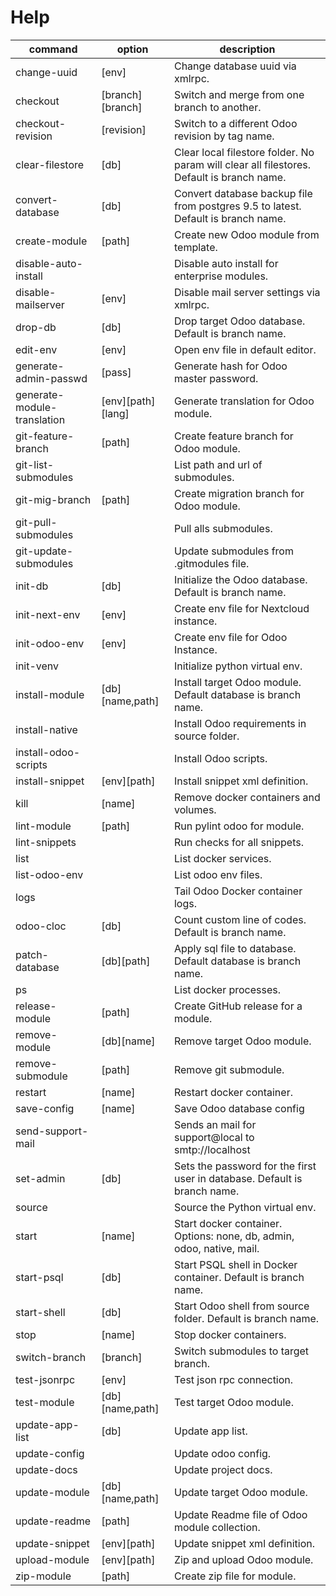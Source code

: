 # Help

| command                     | option            | description                                                                               |
| --------------------------- | ----------------- | ----------------------------------------------------------------------------------------- |
| change-uuid                 | [env]             | Change database uuid via xmlrpc.                                                          |
| checkout                    | [branch][branch]  | Switch and merge from one branch to another.                                              |
| checkout-revision           | [revision]        | Switch to a different Odoo revision by tag name.                                          |
| clear-filestore             | [db]              | Clear local filestore folder. No param will clear all filestores. Default is branch name. |
| convert-database            | [db]              | Convert database backup file from postgres 9.5 to latest.  Default is branch name.        |
| create-module               | [path]            | Create new Odoo module from template.                                                     |
| disable-auto-install        |                   | Disable auto install for enterprise modules.                                              |
| disable-mailserver          | [env]             | Disable mail server settings via xmlrpc.                                                  |
| drop-db                     | [db]              | Drop target Odoo database. Default is branch name.                                        |
| edit-env                    | [env]             | Open env file in default editor.                                                          |
| generate-admin-passwd       | [pass]            | Generate hash for Odoo master password.                                                   |
| generate-module-translation | [env][path][lang] | Generate translation for Odoo module.                                                     |
| git-feature-branch          | [path]            | Create feature branch for Odoo module.                                                    |
| git-list-submodules         |                   | List path and url of submodules.                                                          |
| git-mig-branch              | [path]            | Create migration branch for Odoo module.                                                  |
| git-pull-submodules         |                   | Pull alls submodules.                                                                     |
| git-update-submodules       |                   | Update submodules from .gitmodules file.                                                  |
| init-db                     | [db]              | Initialize the Odoo database. Default is branch name.                                     |
| init-next-env               | [env]             | Create env file for Nextcloud instance.                                                   |
| init-odoo-env               | [env]             | Create env file for Odoo Instance.                                                        |
| init-venv                   |                   | Initialize python virtual env.                                                            |
| install-module              | [db][name,path]   | Install target Odoo module.  Default database is branch name.                             |
| install-native              |                   | Install Odoo requirements in source folder.                                               |
| install-odoo-scripts        |                   | Install Odoo scripts.                                                                     |
| install-snippet             | [env][path]       | Install snippet xml definition.                                                           |
| kill                        | [name]            | Remove docker containers and volumes.                                                     |
| lint-module                 | [path]            | Run pylint odoo for module.                                                               |
| lint-snippets               |                   | Run checks for all snippets.                                                              |
| list                        |                   | List docker services.                                                                     |
| list-odoo-env               |                   | List odoo env files.                                                                      |
| logs                        |                   | Tail Odoo Docker container logs.                                                          |
| odoo-cloc                   | [db]              | Count custom line of codes. Default is branch name.                                       |
| patch-database              | [db][path]        | Apply sql file to database. Default database is branch name.                              |
| ps                          |                   | List docker processes.                                                                    |
| release-module              | [path]            | Create GitHub release for a module.                                                       |
| remove-module               | [db][name]        | Remove target Odoo module.                                                                |
| remove-submodule            | [path]            | Remove git submodule.                                                                     |
| restart                     | [name]            | Restart docker container.                                                                 |
| save-config                 | [name]            | Save Odoo database config                                                                 |
| send-support-mail           |                   | Sends an mail for support@local to smtp://localhost                                       |
| set-admin                   | [db]              | Sets the password for the first user in database.   Default is branch name.               |
| source                      |                   | Source the Python virtual env.                                                            |
| start                       | [name]            | Start docker container. Options: none, db, admin, odoo, native, mail.                     |
| start-psql                  | [db]              | Start PSQL shell in Docker container.  Default is branch name.                            |
| start-shell                 | [db]              | Start Odoo shell from source folder.    Default is branch name.                           |
| stop                        | [name]            | Stop docker containers.                                                                   |
| switch-branch               | [branch]          | Switch submodules to target branch.                                                       |
| test-jsonrpc                | [env]             | Test json rpc connection.                                                                 |
| test-module                 | [db][name,path]   | Test target Odoo module.                                                                  |
| update-app-list             | [db]              | Update app list.                                                                          |
| update-config               |                   | Update odoo config.                                                                       |
| update-docs                 |                   | Update project docs.                                                                      |
| update-module               | [db][name,path]   | Update target Odoo module.                                                                |
| update-readme               | [path]            | Update Readme file of Odoo module collection.                                             |
| update-snippet              | [env][path]       | Update snippet xml definition.                                                            |
| upload-module               | [env][path]       | Zip and upload Odoo module.                                                               |
| zip-module                  | [path]            | Create zip file for module.                                                               |